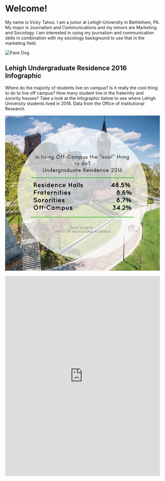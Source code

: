 # Welcome!

My name is Vicky Tahos. I am a junior at Lehigh University in Bethlehem, PA. My major is Journalism and Communications and my minors are Marketing and Sociology. I am interested in using my journalism and communication skills in combination with my sociology background to use that in the marketing field. 

![Fave Dog](https://i.pinimg.com/736x/0b/bb/20/0bbb20fc252167230ec0dc7c20ee83bc--corgi-cute-cute-corgis.jpg)

## Lehigh Undergraduate Residence 2016 Infographic 

Where do the majority of students live on campus? Is it really the cool thing to do to live off campus? How many student live in the fraternity and sorority houses? Take a look at the infographic below to see where Lehigh University students lived in 2016. Data from the Office of Institutional Research.

![Lehigh Undergraduate Residence 2016](https://github.com/VickyTahos/VickyTahos.github.io/blob/master/Lehigh%20Undergrad%20Residence.png?raw=true)

<iframe src='https://cdn.knightlab.com/libs/timeline3/latest/embed/index.html?source=1h-sKfk95b8O7vuPJ-ypsRuilfL6ITNX-MwcUW_dBENs&font=Default&lang=en&initial_zoom=2&height=650' width='100%' height='650' webkitallowfullscreen mozallowfullscreen allowfullscreen frameborder='0'></iframe>
